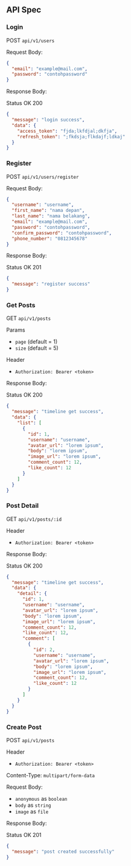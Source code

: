## API Spec

### Login

POST `api/v1/users`

Request Body:

```json
{
  "email": "example@mail.com",
  "password": "contohpassword"
}
```

Response Body:

Status OK 200

```json
{
  "message": "login success",
  "data": {
    "access_token": "fjda;lkfdjal;dkfja",
    "refresh_token": ";fkdsja;flkdajf;ldkaj"
  }
}
```

### Register

POST `api/v1/users/register`

Request Body:

```json
{
  "username": "username",
  "first_name": "nama depan",
  "last_name": "nama belakang",
  "email": "example@mail.com",
  "password": "contohpassword",
  "confirm_password": "contohpassword",
  "phone_number": "0812345678"
}
```

Response Body:

Status OK 201

```json
{
  "message": "register success"
}
```

### Get Posts

GET `api/v1/posts`

Params

- `page` (default = 1)
- `size` (default = 5)

Header

- `Authorization: Bearer <token>`

Response Body:

Status OK 200

```json
{
  "message": "timeline get success",
  "data": {
    "list": [
      {
        "id": 1,
        "username": "username",
        "avatar_url": "lorem ipsum",
        "body": "lorem ipsum",
        "image_url": "lorem ipsum",
        "comment_count": 12,
        "like_count": 12
      }
    ]
  }
}
```

### Post Detail

GET `api/v1/posts/:id`

Header

- `Authorization: Bearer <token>`

Response Body:

Status OK 200

```json
{
  "message": "timeline get success",
  "data": {
    "detail": {
      "id": 1,
      "username": "username",
      "avatar_url": "lorem ipsum",
      "body": "lorem ipsum",
      "image_url": "lorem ipsum",
      "comment_count": 12,
      "like_count": 12,
      "comment": [
        {
          "id": 2,
          "username": "username",
          "avatar_url": "lorem ipsum",
          "body": "lorem ipsum",
          "image_url": "lorem ipsum",
          "comment_count": 12,
          "like_count": 12
        }
      ]
    }
  }
}
```

### Create Post

POST `api/v1/posts`

Header

- `Authorization: Bearer <token>`

Content-Type: `multipart/form-data`

Request Body:

- `anonymous` as `boolean`
- `body` as `string`
- `image` as `file`

Response Body:

Status OK 201

```json
{
  "message": "post created successfully"
}
```